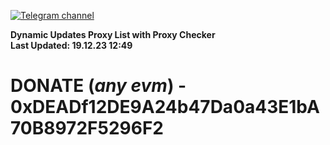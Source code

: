 [![Telegram channel](https://img.shields.io/endpoint?url=https://runkit.io/damiankrawczyk/telegram-badge/branches/master?url=https://t.me/n4z4v0d)](https://t.me/n4z4v0d) 

**Dynamic Updates Proxy List with Proxy Checker**  
**Last Updated: 19.12.23 12:49**

# DONATE (_any evm_) - 0xDEADf12DE9A24b47Da0a43E1bA70B8972F5296F2
